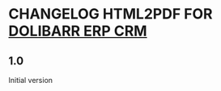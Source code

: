 # CHANGELOG HTML2PDF FOR <a href="https://www.dolibarr.org">DOLIBARR ERP CRM</a>

## 1.0
Initial version

